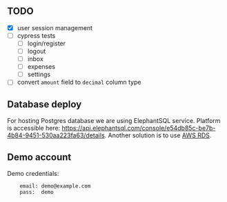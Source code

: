 ## TODO

- [x] user session management
- [ ] cypress tests
  - [ ] login/register
  - [ ] logout
  - [ ] inbox
  - [ ] expenses
  - [ ] settings
- [ ] convert `amount` field to `decimal` column type

## Database deploy

For hosting Postgres database we are using ElephantSQL service. Platform is accessible here: https://api.elephantsql.com/console/e54db85c-be7b-4b84-9451-530aa223fa63/details. Another solution is to use [AWS RDS](https://www.prisma.io/dataguide/postgresql/setting-up-postgresql-on-rds).

## Demo account

Demo credentials:

```
    email: demo@example.com
    pass:  demo
```
